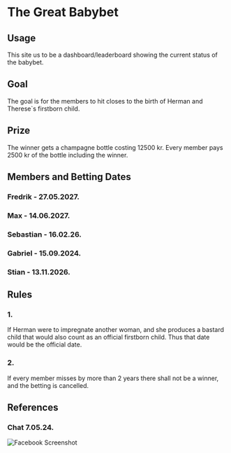 # The Great Babybet

## Usage

This site us to be a dashboard/leaderboard showing the current status of the babybet.

## Goal

The goal is for the members to hit closes to the birth of Herman and Therese`s firstborn child.

## Prize

The winner gets a champagne bottle costing 12500 kr. Every member pays 2500 kr of the bottle including the winner.

## Members and Betting Dates

### Fredrik - 27.05.2027.

### Max - 14.06.2027.

### Sebastian - 16.02.26.

### Gabriel - 15.09.2024.

### Stian - 13.11.2026.

## Rules

### 1.

If Herman were to impregnate another woman, and she produces a bastard child that would also count as an official firstborn child.
Thus that date would be the official date.

### 2.

If every member misses by more than 2 years there shall not be a winner, and the betting is cancelled.

## References

### Chat 7.05.24.

![Facebook Screenshot](https://example.com/path/to/your/image.jpg "facebookRules.png")
